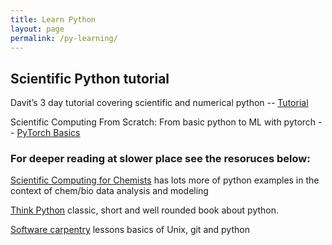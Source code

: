 ```yaml
---
title: Learn Python
layout: page
permalink: /py-learning/
---
```


## Scientific Python tutorial

Davit’s 3 day tutorial covering scientific and numerical python --
[Tutorial](https://dpotoyan.github.io/Statmech4ChemBio/labs/py-lab/intro.html)

Scientific Computing From Scratch: From basic python to ML with pytorch --
[PyTorch Basics](https://pytorch.org/tutorials/)

### For deeper reading at slower place see the resoruces below:

[Scientific Computing for Chemists](https://tinyurl.com/2sr92mkt) has lots more
of python examples in the context of chem/bio data analysis and modeling

[Think Python](https://allendowney.github.io/ThinkPython/) classic, short and
well rounded book about python.

[Software carpentry](https://software-carpentry.org/lessons/) lessons basics of
Unix, git and python
